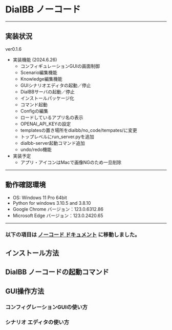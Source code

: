# DialBB ノーコード

------

## 実装状況
ver0.1.6
* 実装機能 (2024.6.26)
  * コンフィギュレーションGUIの画面制御
  * Scenario編集機能
  * Knowledge編集機能
  * GUIシナリオエディタの起動／停止
  * DialBBサーバの起動／停止
  * インストールパッケージ化
  * コマンド起動
  * Configの編集
  * ロードしているアプリ名の表示
  * OPENAI_API_KEYの設定
  * templatesの置き場所をdialbb/no_code/tempates/に変更
  * トップレベルにrun_server.pyを追加
  * dialbb-server起動コマンド追加
  * undo/redo機能
* 実装予定
  * アプリ・アイコンはMacで画像NGのため一旦削除

------

## 動作確認環境
* OS: Windows 11 Pro 64bit
* Python for windows 3.10.5 and 3.8.10
* Google Chrome バージョン：123.0.6312.86
* Microsoft Edge バージョン：123.0.2420.65

------

### 以下の項目は [ノーコード ドキュメント](../../docs/no-code-tools/dialbb-no-code-tool-document-ja.md) に移動しました。

## インストール方法

## DialBB ノーコードの起動コマンド

## GUI操作方法
### コンフィグレーションGUIの使い方  

### シナリオ エディタの使い方  

